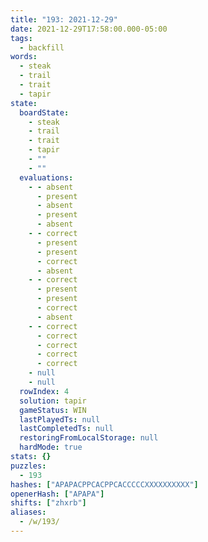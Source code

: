 ```yaml
---
title: "193: 2021-12-29"
date: 2021-12-29T17:58:00.000-05:00
tags:
  - backfill
words:
  - steak
  - trail
  - trait
  - tapir
state:
  boardState:
    - steak
    - trail
    - trait
    - tapir
    - ""
    - ""
  evaluations:
    - - absent
      - present
      - absent
      - present
      - absent
    - - correct
      - present
      - present
      - correct
      - absent
    - - correct
      - present
      - present
      - correct
      - absent
    - - correct
      - correct
      - correct
      - correct
      - correct
    - null
    - null
  rowIndex: 4
  solution: tapir
  gameStatus: WIN
  lastPlayedTs: null
  lastCompletedTs: null
  restoringFromLocalStorage: null
  hardMode: true
stats: {}
puzzles:
  - 193
hashes: ["APAPACPPCACPPCACCCCCXXXXXXXXXX"]
openerHash: ["APAPA"]
shifts: ["zhxrb"]
aliases:
  - /w/193/
---
```

<!-- more -->
